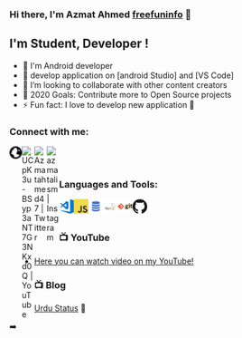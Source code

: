 ### Hi there, I'm Azmat Ahmed [freefuninfo][website] 👋

## I'm Student, Developer !
- 🌱 I'm Android developer 
- 🔭 develop application on [android Studio] and [VS Code]
- 👯 I’m looking to collaborate with other content creators
- 🥅 2020 Goals: Contribute more to Open Source projects
- ⚡ Fun fact: I love to develop new application 🤣

### Connect with me:

[<img align="left" alt="freefuninfo.com" width="22px" src="https://raw.githubusercontent.com/iconic/open-iconic/master/svg/globe.svg" />][website]
[<img align="left" alt="UCpK3u-BSyp3aNT7G3NKxd0Q | YouTube" width="22px" src="https://cdn.jsdelivr.net/npm/simple-icons@v3/icons/youtube.svg" />][youtube]
[<img align="left" alt="Azmatahmed47 | Twitter" width="22px" src="https://cdn.jsdelivr.net/npm/simple-icons@v3/icons/twitter.svg" />][twitter]
[<img align="left" alt="azmatalism | Instagram" width="22px" src="https://cdn.jsdelivr.net/npm/simple-icons@v3/icons/instagram.svg" />][instagram]

<br />
<br />

### Languages and Tools:

<img align="left" alt="Visual Studio Code" width="26px" src="https://raw.githubusercontent.com/github/explore/80688e429a7d4ef2fca1e82350fe8e3517d3494d/topics/visual-studio-code/visual-studio-code.png" />
<img align="left" alt="JavaScript" width="26px" src="https://raw.githubusercontent.com/github/explore/80688e429a7d4ef2fca1e82350fe8e3517d3494d/topics/javascript/javascript.png" />
<img align="left" alt="SQL" width="26px" src="https://raw.githubusercontent.com/github/explore/80688e429a7d4ef2fca1e82350fe8e3517d3494d/topics/sql/sql.png" />
<img align="left" alt="MySQL" width="26px" src="https://raw.githubusercontent.com/github/explore/80688e429a7d4ef2fca1e82350fe8e3517d3494d/topics/mysql/mysql.png" />
<img align="left" alt="Git" width="26px" src="https://raw.githubusercontent.com/github/explore/80688e429a7d4ef2fca1e82350fe8e3517d3494d/topics/git/git.png" />
<img align="left" alt="GitHub" width="26px" src="https://raw.githubusercontent.com/github/explore/78df643247d429f6cc873026c0622819ad797942/topics/github/github.png" />

<br />
<br />

### 📺 YouTube 


- [Here you can watch video on my YouTube!](https://www.youtube.com/channel/UCpK3u-BSyp3aNT7G3NKxd0Q)

### 📺 Blog


[Urdu Status][Blog] 👋

➡️ 

[website]: https://freefuninfo.com/
[Blog]: http://urdu-status.blogspot.com/
[twitter]: https://twitter.com/Azmatahmed47
[youtube]: https://www.youtube.com/channel/UCpK3u-BSyp3aNT7G3NKxd0Q
[instagram]: https://instagram.com/azmatalism

